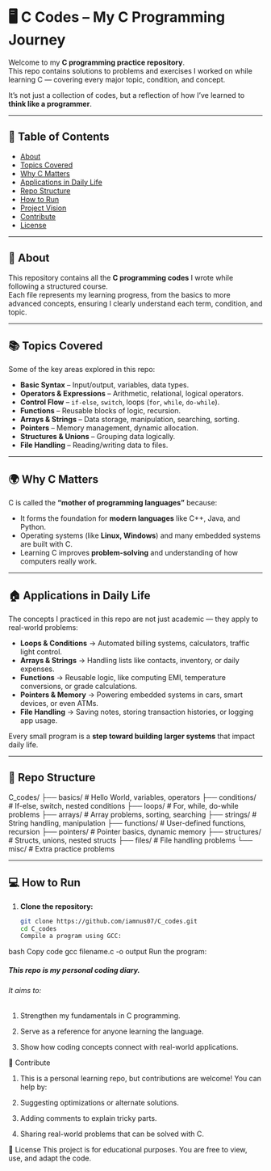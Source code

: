 # 🖥️ C Codes – My C Programming Journey

Welcome to my **C programming practice repository**.  
This repo contains solutions to problems and exercises I worked on while learning C — covering every major topic, condition, and concept.

It’s not just a collection of codes, but a reflection of how I’ve learned to **think like a programmer**.

---

## 📑 Table of Contents

- [About](#about)
- [Topics Covered](#topics-covered)
- [Why C Matters](#why-c-matters)
- [Applications in Daily Life](#applications-in-daily-life)
- [Repo Structure](#repo-structure)
- [How to Run](#how-to-run)
- [Project Vision](#project-vision)
- [Contribute](#contribute)
- [License](#license)

---

## 📖 About

This repository contains all the **C programming codes** I wrote while following a structured course.  
Each file represents my learning progress, from the basics to more advanced concepts, ensuring I clearly understand each term, condition, and topic.

---

## 📚 Topics Covered

Some of the key areas explored in this repo:

- **Basic Syntax** – Input/output, variables, data types.
- **Operators & Expressions** – Arithmetic, relational, logical operators.
- **Control Flow** – `if-else`, `switch`, loops (`for`, `while`, `do-while`).
- **Functions** – Reusable blocks of logic, recursion.
- **Arrays & Strings** – Data storage, manipulation, searching, sorting.
- **Pointers** – Memory management, dynamic allocation.
- **Structures & Unions** – Grouping data logically.
- **File Handling** – Reading/writing data to files.

---

## 🌍 Why C Matters

C is called the **“mother of programming languages”** because:

- It forms the foundation for **modern languages** like C++, Java, and Python.
- Operating systems (like **Linux, Windows**) and many embedded systems are built with C.
- Learning C improves **problem-solving** and understanding of how computers really work.

---

## 🏠 Applications in Daily Life

The concepts I practiced in this repo are not just academic — they apply to real-world problems:

- **Loops & Conditions** → Automated billing systems, calculators, traffic light control.
- **Arrays & Strings** → Handling lists like contacts, inventory, or daily expenses.
- **Functions** → Reusable logic, like computing EMI, temperature conversions, or grade calculations.
- **Pointers & Memory** → Powering embedded systems in cars, smart devices, or even ATMs.
- **File Handling** → Saving notes, storing transaction histories, or logging app usage.

Every small program is a **step toward building larger systems** that impact daily life.

---

## 📂 Repo Structure

C_codes/
├── basics/ # Hello World, variables, operators
├── conditions/ # If-else, switch, nested conditions
├── loops/ # For, while, do-while problems
├── arrays/ # Array problems, sorting, searching
├── strings/ # String handling, manipulation
├── functions/ # User-defined functions, recursion
├── pointers/ # Pointer basics, dynamic memory
├── structures/ # Structs, unions, nested structs
├── files/ # File handling problems
└── misc/ # Extra practice problems

---

## 💻 How to Run

1. **Clone the repository:**
   ```bash
   git clone https://github.com/iamnus07/C_codes.git
   cd C_codes
   Compile a program using GCC:
   ```

bash
Copy code
gcc filename.c -o output
Run the program:

<h5>This repo is my personal coding diary.</h5>
<h6>It aims to:</h6>

1. Strengthen my fundamentals in C programming.

2. Serve as a reference for anyone learning the language.

3. Show how coding concepts connect with real-world applications.

🤝 Contribute

1. This is a personal learning repo, but contributions are welcome!
   You can help by:

2. Suggesting optimizations or alternate solutions.

3. Adding comments to explain tricky parts.

4. Sharing real-world problems that can be solved with C.

📜 License
This project is for educational purposes.
You are free to view, use, and adapt the code.
